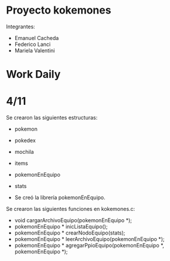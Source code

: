 # Proyecto kokemones

Integrantes:
- Emanuel Cacheda
- Federico Lanci
- Mariela Valentini

# Work Daily

# 4/11

Se crearon las siguientes estructuras:
- pokemon
- pokedex
- mochila
- items
- pokemonEnEquipo
- stats

- Se creó la librería pokemonEnEquipo.

Se crearon las siguientes funciones en kokemones.c:
- void cargarArchivoEquipo(pokemonEnEquipo *);
- pokemonEnEquipo * inicListaEquipo();
- pokemonEnEquipo * crearNodoEquipo(stats);
- pokemonEnEquipo * leerArchivoEquipo(pokemonEnEquipo *);
- pokemonEnEquipo * agregarPpioEquipo(pokemonEnEquipo *, pokemonEnEquipo *);

